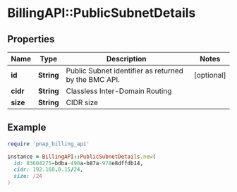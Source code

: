 # BillingAPI::PublicSubnetDetails

## Properties

| Name | Type | Description | Notes |
| ---- | ---- | ----------- | ----- |
| **id** | **String** | Public Subnet identifier as returned by the BMC API. | [optional] |
| **cidr** | **String** | Classless Inter-Domain Routing |  |
| **size** | **String** | CIDR size |  |

## Example

```ruby
require 'pnap_billing_api'

instance = BillingAPI::PublicSubnetDetails.new(
  id: 83604275-bdba-490a-b87a-978e8dffdb14,
  cidr: 192.168.0.15/24,
  size: /24
)
```

